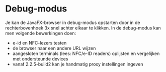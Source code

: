 ---
---

# Debug-modus

Je kan de JavaFX-browser in debug-modus opstarten door in de rechterbovenhoek 3x snel achter elkaar te klikken. In de debug-modus kan men volgende bewerkingen doen:
* e-id en NFC-lezers testen
* de browser naar een andere URL wijzen
* aangesloten terminals (lees: NFC/e-ID readers) oplijsten en vergelijken met ondersteunde devices
* vanaf 2.2.5-build2 kan je handmatig proxy instellingen ingeven


